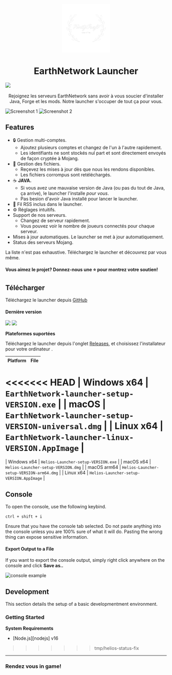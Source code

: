 <p align="center"><img src="./app/assets/images/SealCircle.png" width="150px" height="150px" alt="aventium softworks"></p>

<h1 align="center">EarthNetwork Launcher</h1>
<p alight="center"><img src="https://img.shields.io/github/workflow/status/earthnetwork/earthnetwork-launcher/Build/master?style=for-the-badge"></img></p>

<p align="center">Rejoignez les serveurs EarthNetwork sans avoir à vous soucier d'installer Java, Forge et les mods. Notre launcher s'occuper de tout ça pour vous.</p>

![Screenshot 1](https://i.imgur.com/6o7SmH6.png)
![Screenshot 2](https://i.imgur.com/x3B34n1.png)

## Features

* 🔒 Gestion multi-comptes.
  * Ajoutez plusieurs comptes et changez de l'un à l'autre rapidement.
  * Les identifiants ne sont stockés nul part et sont directement envoyés de façon cryptée à Mojang.
* 📂 Gestion des fichiers.
  * Reçevez les mises à jour dès que nous les rendons disponibles.
  * Les fichiers corrompus sont retéléchargés.
* ☕ **JAVA.**
  * Si vous avez une mauvaise version de Java (ou pas du tout de Java, ça arrive), le launcher l'installe *pour vous*.
  * Pas besion d'avoir Java installé pour lancer le launcher.
* 📰 Fil RSS inclus dans le launcher.
* ⚙️ Réglages intuitifs.
* Support de nos serveurs.
  * Changez de serveur rapidement.
  * Vous pouvez voir le nombre de joueurs connectés pour chaque serveur.
* Mises à jour automatiques. Le launcher se met à jour automatiquement.
*  Status des serveurs Mojang.

La liste n'est pas exhaustive. Téléchargez le launcher et découvrez par vous même.


#### Vous aimez le projet? Donnez-nous une ⭐ pour montrez votre soutien!

## Télécharger

Téléchargez le launcher depuis [GitHub](https://github.com/EarthNetwork/EarthNetwork-launcher/releases)

#### Dernière version

[![](https://img.shields.io/github/v/release/EarthNetwork/EarthNetwork-launcher?style=for-the-badge)](https://github.com/EarthNetwork/EarthNetwork-launcher/releases/latest)
[![](https://img.shields.io/github/v/release/EarthNetwork/EarthNetwork-launcher?include_prereleases&style=for-the-badge)](https://github.com/EarthNetwork/EarthNetwork-launcher/releases/latest)


**Plateformes suportées**

Téléchargez le launcher depuis l'onglet [Releases](https://github.com/EarthNetwork/EarthNetwork-launcher/releases), et choisissez l'installateur pour votre ordinateur .

| Platform | File |
| -------- | ---- |
<<<<<<< HEAD
| Windows x64 | `EarthNetwork-launcher-setup-VERSION.exe` |
| macOS | `EarthNetwork-launcher-setup-VERSION-universal.dmg` |
| Linux x64 | `EarthNetwork-launcher-linux-VERSION.AppImage` |
=======
| Windows x64 | `Helios-Launcher-setup-VERSION.exe` |
| macOS x64 | `Helios-Launcher-setup-VERSION.dmg` |
| macOS arm64 | `Helios-Launcher-setup-VERSION-arm64.dmg` |
| Linux x64 | `Helios-Launcher-setup-VERSION.AppImage` |

## Console

To open the console, use the following keybind.

```console
ctrl + shift + i
```

Ensure that you have the console tab selected. Do not paste anything into the console unless you are 100% sure of what it will do. Pasting the wrong thing can expose sensitive information.

#### Export Output to a File

If you want to export the console output, simply right click anywhere on the console and click **Save as..**

![console example](https://i.imgur.com/T5e73jP.png)


## Development

This section details the setup of a basic developmentment environment.

### Getting Started

**System Requirements**

* [Node.js][nodejs] v16
>>>>>>> tmp/helios-status-fix

---

### Rendez vous in game!


